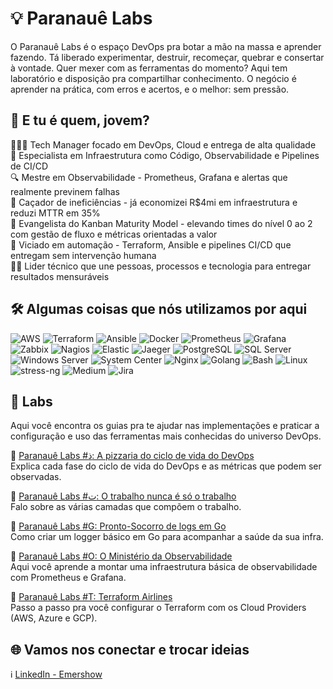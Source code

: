 # 💡 Paranauê Labs
O Paranauê Labs é o espaço DevOps pra botar a mão na massa e aprender fazendo. Tá liberado experimentar, destruir, recomeçar, quebrar e consertar à vontade. Quer mexer com as ferramentas do momento? Aqui tem laboratório e disposição pra compartilhar conhecimento. O negócio é aprender na prática, com erros e acertos, e o melhor: sem pressão.

## 🤔 E tu é quem, jovem?
👨🏾‍💻 Tech Manager focado em DevOps, Cloud e entrega de alta qualidade<br>
🧩 Especialista em Infraestrutura como Código, Observabilidade e Pipelines de CI/CD<br>
🔍 Mestre em Observabilidade - Prometheus, Grafana e alertas que realmente previnem falhas<br>
🐞 Caçador de ineficiências - já economizei R$4mi em infraestrutura e reduzi MTTR em 35%<br>
🧠 Evangelista do Kanban Maturity Model - elevando times do nível 0 ao 2 com gestão de fluxo e métricas orientadas a valor<br>
🤖 Viciado em automação - Terraform, Ansible e pipelines CI/CD que entregam sem intervenção humana<br>
☝🏾 Lider técnico que une pessoas, processos e tecnologia para entregar resultados mensuráveis

## 🛠️ Algumas coisas que nós utilizamos por aqui
![AWS](https://img.shields.io/badge/AWS-232F3E?style=flat&logo=amazon-aws&logoColor=white) ![Terraform](https://img.shields.io/badge/Terraform-7B42BC?style=flat&logo=terraform&logoColor=white) ![Ansible](https://img.shields.io/badge/Ansible-EE0000?style=flat&logo=ansible&logoColor=white) ![Docker](https://img.shields.io/badge/Docker-2496ED?style=flat&logo=docker&logoColor=white) ![Prometheus](https://img.shields.io/badge/Prometheus-E6522C?style=flat&logo=prometheus&logoColor=white) ![Grafana](https://img.shields.io/badge/Grafana-F46800?style=flat&logo=grafana&logoColor=white) ![Zabbix](https://img.shields.io/badge/Zabbix-D50000?style=flat&logo=zabbix&logoColor=white) ![Nagios](https://img.shields.io/badge/Nagios-1E8FBE?style=flat&logo=nagios&logoColor=white) ![Elastic](https://img.shields.io/badge/Elastic-005571?style=flat&logo=elastic&logoColor=white) ![Jaeger](https://img.shields.io/badge/Jaeger-000000?style=flat&logo=jaeger&logoColor=white) ![PostgreSQL](https://img.shields.io/badge/PostgreSQL-4169E1?style=flat&logo=postgresql&logoColor=white) ![SQL Server](https://img.shields.io/badge/SQL_Server-CC2927?style=flat&logo=microsoft-sql-server&logoColor=white) ![Windows Server](https://img.shields.io/badge/Windows_Server-0078D6?style=flat&logo=windows&logoColor=white) ![System Center](https://img.shields.io/badge/System_Center-0078D6?style=flat&logo=microsoft&logoColor=white) ![Nginx](https://img.shields.io/badge/Nginx-009639?style=flat&logo=nginx&logoColor=white) ![Golang](https://img.shields.io/badge/Go-00ADD8?style=flat&logo=go&logoColor=white) ![Bash](https://img.shields.io/badge/Bash-4EAA25?style=flat&logo=gnu-bash&logoColor=white) ![Linux](https://img.shields.io/badge/Linux-FCC624?style=flat&logo=linux&logoColor=black) ![stress-ng](https://img.shields.io/badge/stress--ng-000000?style=flat&logo=linux&logoColor=white) ![Medium](https://img.shields.io/badge/Medium-12100E?style=flat&logo=medium&logoColor=white) ![Jira](https://img.shields.io/badge/Jira-0052CC?style=flat&logo=jira&logoColor=white) 

## 📝 Labs
Aqui você encontra os guias pra te ajudar nas implementações e praticar a configuração e uso das ferramentas mais conhecidas do universo DevOps.

🔗 [Paranauê Labs #ذ: A pizzaria do ciclo de vida do DevOps](https://medium.com/@emershow/paranau%C3%AA-labs-%D8%B0-a-pizzaria-do-ciclo-de-vida-do-devops-c9dd54db29bf)<br>
Explica cada fase do ciclo de vida do DevOps e as métricas que podem ser observadas.

🔗 [Paranauê Labs #ت: O trabalho nunca é só o trabalho](https://medium.com/@emershow/paranau%C3%AA-labs-%D8%AA-o-trabalho-nunca-%C3%A9-s%C3%B3-o-trabalho-4dc4e52448fb)<br>
Falo sobre as várias camadas que compõem o trabalho.

🔗 [Paranauê Labs #G: Pronto-Socorro de logs em Go](https://medium.com/@emershow/paranau%C3%AA-labs-g-pronto-socorro-de-logs-em-go-23a7510b914e)<br>
Como criar um logger básico em Go para acompanhar a saúde da sua infra.

🔗 [Paranauê Labs #O: O Ministério da Observabilidade](https://medium.com/@emershow/paranau%C3%AA-labs-o-o-minist%C3%A9rio-da-observabilidade-4bd807522892)<br>
Aqui você aprende a montar uma infraestrutura básica de observabilidade com Prometheus e Grafana.

🔗 [Paranauê Labs #T: Terraform Airlines](https://medium.com/@emershow/paranau%C3%AA-labs-t-terraform-airlines-c6675869f41b)<br>
Passo a passo pra você configurar o Terraform com os Cloud Providers (AWS, Azure e GCP).

## 🌐 Vamos nos conectar e trocar ideias
ℹ️ [LinkedIn - Emershow](https://www.linkedin.com/in/emnsilva/)
